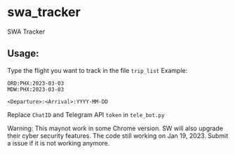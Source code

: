 # swa_tracker
SWA Tracker

## Usage:
Type the flight you want to track in the file ```trip_list```
Example:
```
ORD:PHX:2023-03-03
MDW:PHX:2023-03-03
```
```
<Departure>:<Arrival>:YYYY-MM-DD
```
Replace ```ChatID``` and Telegram API ```token``` in ```tele_bot.py```

Warning: This maynot work in some Chrome version. SW will also upgrade their cyber security features. The code still working on Jan 19, 2023. Submit a issue if it is not working anymore.
